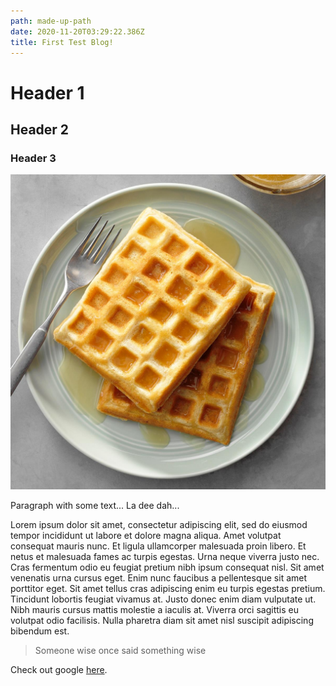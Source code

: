 ```yaml
---
path: made-up-path
date: 2020-11-20T03:29:22.386Z
title: First Test Blog!
---
```

# Header 1

## Header 2

### Header 3

<!-- had to change from ![waffles on a plate](/assets/waffles.jpg) -->
![waffles on a plate](../images/waffles.jpg)

Paragraph with some text... La dee dah...

Lorem ipsum dolor sit amet, consectetur adipiscing elit, sed do eiusmod tempor incididunt ut labore et dolore magna aliqua. Amet volutpat consequat mauris nunc. Et ligula ullamcorper malesuada proin libero. Et netus et malesuada fames ac turpis egestas. Urna neque viverra justo nec. Cras fermentum odio eu feugiat pretium nibh ipsum consequat nisl. Sit amet venenatis urna cursus eget. Enim nunc faucibus a pellentesque sit amet porttitor eget. Sit amet tellus cras adipiscing enim eu turpis egestas pretium. Tincidunt lobortis feugiat vivamus at. Justo donec enim diam vulputate ut. Nibh mauris cursus mattis molestie a iaculis at. Viverra orci sagittis eu volutpat odio facilisis. Nulla pharetra diam sit amet nisl suscipit adipiscing bibendum est.

> Someone wise once said something wise

Check out google [here](google.com).

